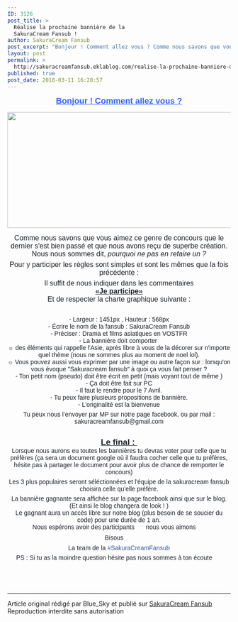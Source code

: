 ```yaml
---
ID: 3126
post_title: >
  Réalise la prochaine bannière de la
  SakuraCream Fansub !
author: SakuraCream Fansub
post_excerpt: "Bonjour ! Comment allez vous ? Comme nous savons que vous aimez ce genre de concours que le dernier s'est bien pass&eacute; et que nous avons re&ccedil;u de superbe cr&eacute;ation. Nous nous sommes dit, pourquoi ne pas en refaire un ? Pour y participer les r&egrave;gles sont simples et sont les m&ecirc;mes que la fois..."
layout: post
permalink: >
  http://sakuracreamfansub.eklablog.com/realise-la-prochaine-banniere-de-la-sakuracream-fansub-a138620348
published: true
post_date: 2018-03-11 16:28:57
---
```

<p style="margin: 0px 0px 6px; font-family: Helvetica, Arial, sans-serif; color: #1d2129; font-size: 14px; text-align: center;"><span style="text-decoration: underline; color: #3366ff; font-size: 14pt;"><strong>Bonjour ! Comment allez vous ?</strong></span></p>
<p style="text-align: center;"><img src="https://united-subs.dearclouds.com/wp-content/uploads/2018/04/98aa1cd53634d9e534cced7d8e697e51.jpg" width="745" height="261" alt=""/></p>
<p style="margin: 0px 0px 6px; font-family: Helvetica, Arial, sans-serif; color: #1d2129; font-size: 14px; text-align: center;"><span style="font-size: 12pt;">Comme nous savons que vous aimez ce genre de concours que le dernier s'est bien pass&eacute; et que nous avons re&ccedil;u de superbe cr&eacute;ation. Nous nous sommes dit, <em>pourquoi ne pas en refaire un ?</em></span></p>
<p style="margin: 6px 0px; font-family: Helvetica, Arial, sans-serif; color: #1d2129; font-size: 14px; text-align: center;"><span style="font-size: 12pt;">Pour y participer les r&egrave;gles sont simples et sont les m&ecirc;mes que la fois pr&eacute;c&eacute;dente :</span></p>
<div class="text_exposed_show" style="display: inline; font-family: Helvetica, Arial, sans-serif; color: #1d2129; font-size: 14px; text-align: start;">
<p style="margin: 0px 0px 6px; font-family: inherit; text-align: center;"><span style="font-size: 12pt;">Il suffit de nous indiquer dans les commentaires</span><br/><span style="text-decoration: underline; font-size: 12pt;"><strong>&laquo;Je participe&raquo;</strong></span><br/><span style="font-size: 12pt;">Et de respecter la charte graphique suivante :</span></p>
<p style="margin: 0px 0px 6px; font-family: inherit; text-align: center;">&nbsp;</p>
<p style="margin: 6px 0px; font-family: inherit; text-align: center;">- Largeur : 1451px , Hauteur : 568px<br/>- &Eacute;crire le nom de la fansub : SakuraCream Fansub<br/>- Pr&eacute;ciser : Drama et films asiatiques en VOSTFR<br/>- La banni&egrave;re doit comporter&nbsp;<br/>☼ des &eacute;l&eacute;ments qui rappelle l'Asie, apr&egrave;s libre &agrave; vous de la d&eacute;corer sur n'importe quel th&egrave;me (nous ne sommes plus au moment de noel lol).<br/>☼ Vous pouvez aussi vous exprimer par une image ou autre fa&ccedil;on sur : lorsqu'on vous &eacute;voque "Sakuracream fansub" &agrave; quoi &ccedil;a vous fait penser ?<br/>- Ton petit nom (pseudo) doit &ecirc;tre &eacute;crit en petit (mais voyant tout de m&ecirc;me )<br/>- &Ccedil;a doit &ecirc;tre fait sur PC<br/>- Il faut le rendre pour le 7 Avril.<br/>- Tu peux faire plusieurs propositions de banni&egrave;re.<br/>- L'originalit&eacute; est la bienvenue</p>
<p style="margin: 6px 0px; font-family: inherit; text-align: center;">Tu peux nous l&rsquo;envoyer par MP sur notre page facebook, ou par mail : sakuracreamfansub@gmail.com</p>
<p style="margin: 6px 0px; font-family: inherit; text-align: center;">&nbsp;</p>
<p style="margin: 6px 0px; font-family: inherit; text-align: center;"><span style="text-decoration: underline; font-size: 14pt;"><strong>Le final :&nbsp;</strong></span><br/>Lorsque nous aurons eu toutes les banni&egrave;res tu devras voter pour celle que tu pr&eacute;f&egrave;res (&ccedil;a sera un document google o&ugrave; il faudra cocher celle que tu pr&eacute;f&egrave;res, h&eacute;site pas &agrave; partager le document pour avoir plus de chance de remporter le concours)</p>
<p style="margin: 6px 0px; font-family: inherit; text-align: center;">Les 3 plus populaires seront s&eacute;l&eacute;ctionn&eacute;es et l'&eacute;quipe de la sakuracream fansub choisira celle qu&rsquo;elle pr&eacute;f&egrave;re.</p>
<p style="margin: 6px 0px; font-family: inherit; text-align: center;">La banni&egrave;re gagnante sera affich&eacute;e sur la page facebook ainsi que sur le blog. (Et ainsi le blog changera de look ! )<br/>Le gagnant aura un acc&egrave;s libre sur notre blog (plus besoin de se soucier du code) pour une dur&eacute;e de 1 an.<br/>Nous esp&eacute;rons avoir des participants&nbsp;<span class="_5mfr _47e3" style="line-height: 0; vertical-align: middle; margin: 0px 1px; font-family: inherit;"><img class="img" style="border: 0px; vertical-align: -3px;" src="https://static.xx.fbcdn.net/images/emoji.php/v9/fac/1/16/2665.png" width="16" height="16" alt=""/><span class="_7oe" style="display: inline-block; font-size: 0px; width: 0px; font-family: inherit;">&hearts;</span></span>&nbsp;nous vous aimons&nbsp;<span class="_5mfr _47e3" style="line-height: 0; vertical-align: middle; margin: 0px 1px; font-family: inherit;"><img class="img" style="border: 0px; vertical-align: -3px;" src="https://static.xx.fbcdn.net/images/emoji.php/v9/fac/1/16/2665.png" width="16" height="16" alt=""/><span class="_7oe" style="display: inline-block; font-size: 0px; width: 0px; font-family: inherit;">&hearts;</span></span></p>
<p style="margin: 6px 0px; font-family: inherit; text-align: center;">Bisous&nbsp;<span class="_5mfr _47e3" style="line-height: 0; vertical-align: middle; margin: 0px 1px; font-family: inherit;"><img class="img" style="border: 0px; vertical-align: -3px;" src="https://static.xx.fbcdn.net/images/emoji.php/v9/fac/1/16/2665.png" width="16" height="16" alt=""/><span class="_7oe" style="display: inline-block; font-size: 0px; width: 0px; font-family: inherit;">&hearts;</span></span></p>
<p style="margin: 6px 0px; font-family: inherit; text-align: center;">La team de la&nbsp;<a class="_58cn" style="color: #365899; cursor: pointer; text-decoration-line: none; font-family: inherit;" href="https://www.facebook.com/hashtag/sakuracreamfansub?source=feed_text" data-ft="{&quot;tn&quot;:&quot;*N&quot;,&quot;type&quot;:104}"><span class="_5afx" style="direction: ltr; unicode-bidi: isolate; font-family: inherit;"><span class="_58cl _5afz" style="unicode-bidi: isolate; color: #4267b2; font-family: inherit;">#</span><span class="_58cm" style="font-family: inherit;">SakuraCreamFansub</span></span></a></p>
<p style="margin: 6px 0px; font-family: inherit; text-align: center;">PS : Si tu as la moindre question h&eacute;site pas nous sommes &agrave; ton &eacute;coute&nbsp;<span class="_47e3 _5mfr" style="line-height: 0; vertical-align: middle; margin: 0px 1px; font-family: inherit;" title="&eacute;motic&ocirc;ne smile"><img class="img" style="border: 0px; vertical-align: -3px;" src="https://static.xx.fbcdn.net/images/emoji.php/v9/f4c/1/16/1f642.png" width="16" height="16" alt=""/><span class="_7oe" style="display: inline-block; font-size: 0px; width: 0px; font-family: inherit;">:)</span></span></p>
</div><br /><br /><br /><hr />Article original rédigé par Blue_Sky et publié sur <a href="http://sakuracreamfansub.eklablog.com/">SakuraCream Fansub</a> <br /> Reproduction interdite sans autorisation